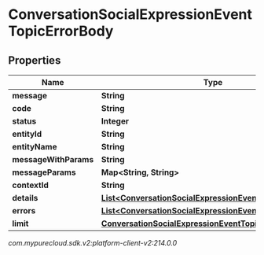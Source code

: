 # ConversationSocialExpressionEventTopicErrorBody


## Properties

| Name | Type | Description | Notes |
| ------------ | ------------- | ------------- | ------------- |
| **message** | **String** |  |  [optional] |
| **code** | **String** |  |  [optional] |
| **status** | **Integer** |  |  [optional] |
| **entityId** | **String** |  |  [optional] |
| **entityName** | **String** |  |  [optional] |
| **messageWithParams** | **String** |  |  [optional] |
| **messageParams** | **Map&lt;String, String&gt;** |  |  [optional] |
| **contextId** | **String** |  |  [optional] |
| **details** | [**List&lt;ConversationSocialExpressionEventTopicDetail&gt;**](ConversationSocialExpressionEventTopicDetail) |  |  [optional] |
| **errors** | [**List&lt;ConversationSocialExpressionEventTopicErrorBody&gt;**](ConversationSocialExpressionEventTopicErrorBody) |  |  [optional] |
| **limit** | [**ConversationSocialExpressionEventTopicLimit**](ConversationSocialExpressionEventTopicLimit) |  |  [optional] |




_com.mypurecloud.sdk.v2:platform-client-v2:214.0.0_
